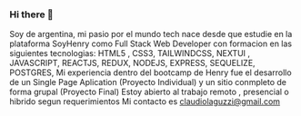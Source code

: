 ### Hi there 👋
Soy de argentina, mi pasio por el mundo tech nace desde que estudie en la plataforma SoyHenry como Full Stack Web Developer
con formacion en las siguientes tecnologias: HTML5 , CSS3, TAILWINDCSS, NEXTUI , JAVASCRIPT, REACTJS, REDUX, NODEJS, EXPRESS, SEQUELIZE, POSTGRES, 
Mi experiencia dentro del bootcamp de Henry fue el desarrollo de un Single Page Aplication (Proyecto Individual) y un sitio conmpleto de forma grupal (Proyecto Final) 
Estoy abierto al trabajo remoto , presencial o hibrido segun requerimientos 
Mi contacto es claudiolaguzzi@gmail.com
